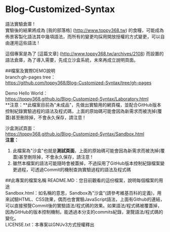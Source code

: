 # Blog-Customized-Syntax
語法實驗倉庫 !  
實驗後的結果將成為 [我的部落格] (http://www.toppy368.tw) 的食糧，可能成為佈景客製化語法其中幾項語法，而所有的變更均採用開放授權的方式變更，可以自由運用這些語法 !  

這個專案是為了 [這篇文章] (http://www.toppy368.tw/archives/2108) 而設置的語法倉庫，為了導入需要，先成立沙盒系統，未來再成立說明頁面。  


##檔案及實際DEMO說明  
branch:gh-pages tree：  
https://github.com/toppy368/Blog-Customized-Syntax/tree/gh-pages

Demo Hello World：  
https://toppy368.github.io/Blog-Customized-Syntax/Laboratory.html  
**注意：**此檔案目前為"未成品"，先做出實驗用的網頁檔，並配合GitHub版本控制紀錄實驗過程的語法及程式碼，上面的原始碼可能會因為新需求而被洗掉(覆蓋)甚至刪除掉，不會永久保存，請注意 !  

沙盒測試頁面：  
https://toppy368.github.io/Blog-Customized-Syntax/Sandbox.html  
**注意：**
1. 此檔案為"沙盒"也就是**測試頁面**，上面的原始碼可能會因為新需求而被洗掉(覆蓋)甚至刪除掉，不會永久保存，請注意 !   
2. 雖然本檔案的語法可能隨時會被蓋掉，不過採用了GitHub版本控制紀錄檔案變更過程，可透過Commit的機制查詢實驗過程的語法及程式碼  

##此專案的檔案名稱
README.MD：您目前觀看的這份檔案，說明每個檔案的用途  
Sandbox.html：如名稱的意思，Sandbox為"沙盒"(請參考維基百科的定義)，用來試驗HTML、CSS效果，偶而也會實驗JavaScript語法，上面有Github的連結，可以直接預覽Commit後的實驗語法/程式碼的效果。如果語法/程式碼被覆蓋掉，因為GitHub的版本控制機制，能透過本分支的commits紀錄，瀏覽語法/程式碼的變化。  
LICENSE.txt：本專案以GNUv3方式授權釋出